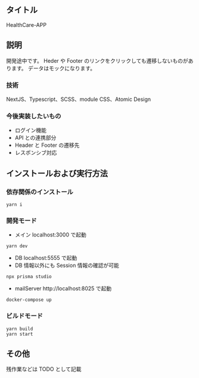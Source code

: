 ## タイトル

HealthCare-APP

## 説明

開発途中です。
Heder や Footer のリンクをクリックしても遷移しないものがあります。
データはモックになります。

### 技術

NextJS、Typescript、SCSS、module CSS、Atomic Design

### 今後実装したいもの

-   ログイン機能
-   API との連携部分
-   Header と Footer の遷移先
-   レスポンシブ対応

## インストールおよび実行方法

### 依存関係のインストール

```
yarn i
```

### 開発モード

-   メイン localhost:3000 で起動

```
yarn dev
```

-   DB localhost:5555 で起動
-   DB 情報以外にも Session 情報の確認が可能

```
npx prisma studio
```

-   mailServer http://localhost:8025 で起動

```
docker-compose up
```

### ビルドモード

```
yarn build
yarn start
```

## その他

残作業などは TODO として記載
